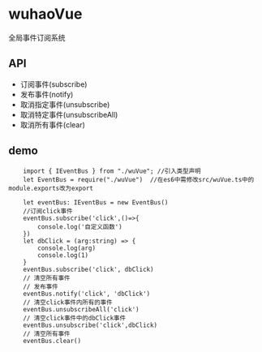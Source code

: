 # wuhaoVue
全局事件订阅系统

## API

* 订阅事件(subscribe)
* 发布事件(notify)
* 取消指定事件(unsubscribe)
* 取消特定事件(unsubscribeAll)
* 取消所有事件(clear)

## demo

```
    import { IEventBus } from "./wuVue"; //引入类型声明
    let EventBus = require("./wuVue")  //在es6中需修改src/wuVue.ts中的module.exports改为export

    let eventBus: IEventBus = new EventBus()
    //订阅click事件
    eventBus.subscribe('click',()=>{
        console.log('自定义函数')
    })
    let dbClick = (arg:string) => {
        console.log(arg)
        console.log(1)
    }
    eventBus.subscribe('click', dbClick)
    // 清空所有事件
    // 发布事件
    eventBus.notify('click', 'dbClick')
    // 清空click事件内所有的事件
    eventBus.unsubscribeAll('click')
    // 清空click事件中的dbClick事件
    eventBus.unsubscribe('click',dbClick)
    // 清空所有事件
    eventBus.clear()
```